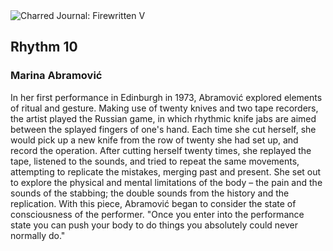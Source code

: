 <div class="artwork-of-the-day">
  <div class="container">
    <div class="img-wrapper">
      <img
        src="https://uploads5.wikiart.org/00215/images/marina-abramovic/10.jpg!Large.jpg"
        alt="Charred Journal: Firewritten V" />
    </div>
    <div class="artwork-detail">
      <div class="artwork-origin"> 
        <h2 class="artwork-name">Rhythm 10</h2>
        <h3 class="artist">
          Marina Abramović
        </h3>
      </div>
      <p class="description">
        <span class="artwork-description-text ng-binding" ng-bind-html="viewModel.ArtworkOfTheDay.Description | unsafe">In her first performance in Edinburgh in 1973, Abramović explored elements of ritual and gesture. Making use of twenty knives and two tape recorders, the artist played the Russian game, in which rhythmic knife jabs are aimed between the splayed fingers of one's hand. Each time she cut herself, she would pick up a new knife from the row of twenty she had set up, and record the operation. After cutting herself twenty times, she replayed the tape, listened to the sounds, and tried to repeat the same movements, attempting to replicate the mistakes, merging past and present. She set out to explore the physical and mental limitations of the body – the pain and the sounds of the stabbing; the double sounds from the history and the replication. With this piece, Abramović began to consider the state of consciousness of the performer. "Once you enter into the performance state you can push your body to do things you absolutely could never normally do."</span>
                        <div class="text-shadow-container" ng-show="showShadow" style=""></div>
      </p>
    </div>
  </div>

</div>
